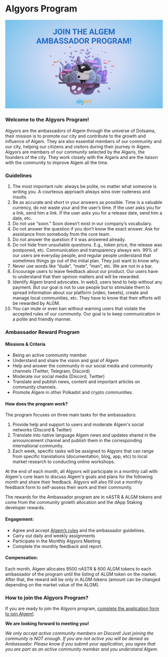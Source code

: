 # Algyors Program

![](<../../../Thai2/.gitbook/assets/Ambassador program twitter bg.png>)

### Welcome to the Algyors Program!

Algyors are the ambassadors of Algem through the universe of Dotsama, their mission is to promote our city and contribute to the growth and influence of Algem. They are also essential members of our community and our city, helping our citizens and visitors during their journey in Algem. Algyors are members of our community selected by the Algaris, the founders of the city. They work closely with the Algaris and are the liaison with the community to improve Algem all the time.

### Guidelines

1. The most important rule: always be polite, no matter what someone is writing you. A courteous approach always wins over rudeness and insults.
2. Be as accurate and short in your answers as possible. Time is a valuable currency, do not waste your and the user’s time. If the user asks you for a link, send him a link. If the user asks you for a release date, send him a date, etc.
3. Do not use “soon.” Soon doesn’t exist in our company’s vocabulary.
4. Do not answer the question if you don’t know the exact answer. Ask for assistance from somebody from the core team.
5. Do not answer the question if it was answered already.
6. Do not hide from unsuitable questions. E.g., token price, the release was postponed, etc. Communication and transparency always win. 99% of our users are everyday people, and regular people understand that sometimes things go out of the initial plan. They just want to know why.
7. Never use words like “dude”, “mate”, “man”, etc. We are not in a bar.
8. Encourage users to leave feedback about our product. Our users have to understand that their opinion matters and will be rewarded.
9. Identify Algem brand advocates. In web3, users tend to help without any payment. But our goal is not to use people but to stimulate them to spread information about our platform (video, tweets), create and manage local communities, etc. They have to know that their efforts will be rewarded by ALGM.
10. You can mute or even ban without warning users that violate the accepted rules of our community. Our goal is to keep communication in a polite and friendly manner.

### Ambassador Reward Program

#### Missions & Criteria

* Being an active community member
* Understand and share the vision and goal of Algem
* Help and answer the community in our social media and community channels (Twitter, Telegram, Discord)
* Moderate our social media (Discord, Twitter)
* Translate and publish news, content and important articles on community channels.
* Promote Algem in other Polkadot and crypto communities.

#### How does the program work?

The program focuses on three main tasks for the ambassadors:

1. Provide help and support to users and moderate Algem's social networks (Discord & Twitter)
2. Translate into native language Algem news and updates shared in the announcement channel and publish them in the corresponding international community.
3. Each week, specific tasks will be assigned to Algyors that can range from specific translations (documentation, blog, app, etc) to local market research to conducting online workshops.

At the end of each month, all Algyors will participate in a monthly call with Algem's core team to discuss Algem's goals and plans for the following month and share their feedback. Algyors will also fill out a monthly feedback form to self-assess their work and their community.

The rewards for the Ambassador program are in nASTR & ALGM tokens and come from the community growth allocation and the dApp Staking developer rewards.

#### Engagement:

* Agree and accept [Algem’s rules](https://discord.com/channels/949531419619766332/994726247370334300/994727495263858708) and the ambassador guidelines.
* Carry out daily and weekly assignments
* Participate in the Monthly Algyors Meeting
* Complete the monthly feedback and report.

#### Compensation:

Each month, Algem allocates 8500 nASTR & 600 ALGM tokens to each ambassador of the program until the listing of ALGM token on the market. After that, the reward will be only in ALGM tokens (amount can be changed depending on the market value of the ALGM).

### How to join the Algyors Program?

If you are ready to join the Algyors program, [complete the application form to join Algem!](https://docs.google.com/forms/d/e/1FAIpQLScPxDk21qpwpKFWjr2NbXWGJBPmnDWBp9E12v7bK8hZZN4CpQ/viewform).

**We are looking forward to meeting you!**

_We only accept active community members on Discord! Just joining the community is NOT enough. If you are not active you will be denied as Ambassador. Please know if you submit your application, you agree that you are part as an active community member and you understand Algem._
